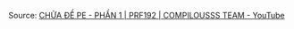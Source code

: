 Source: [CHỮA ĐỀ PE - PHẦN 1 | PRF192 | COMPILOUSSS TEAM - YouTube](https://www.youtube.com/watch?v=GrTL3AYivkA)